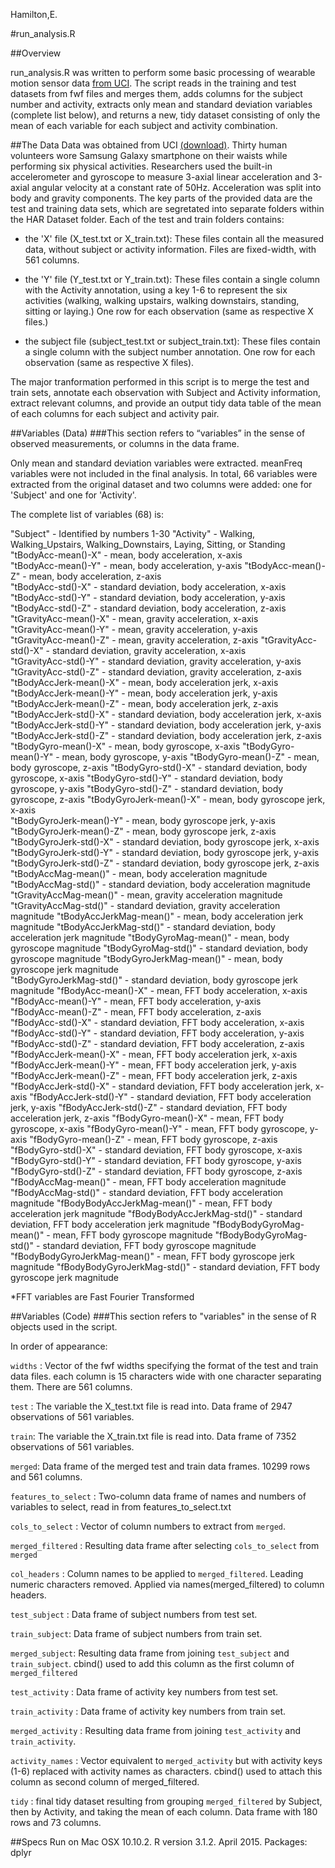 Hamilton,E.

#run_analysis.R

##Overview

run_analysis.R was written to perform some basic processing of wearable motion sensor data [from UCI](http://archive.ics.uci.edu/ml/datasets/Human+Activity+Recognition+Using+Smartphones). The script reads in the training and test datasets from fwf files and merges them, adds columns for the subject number and activity, extracts only mean and standard deviation variables (complete list below), and returns a new, tidy dataset consisting of only the mean of each variable for each subject and activity combination. 

##The Data
Data was obtained from UCI [(download)](https://d396qusza40orc.cloudfront.net/getdata%2Fprojectfiles%2FUCI%20HAR%20Dataset.zip). 
Thirty human volunteers wore Samsung Galaxy smartphone on their waists while performing six physical activities. 
Researchers used the built-in accelerometer and gyroscope to measure 3-axial linear acceleration 
and 3-axial angular velocity at a constant rate of 50Hz. Acceleration was split into body and gravity components.
The key parts of the provided data are the test and training data sets, which are segretated into separate folders 
within the HAR Dataset folder. Each of the test and train folders contains: 

* the 'X' file (X_test.txt or X_train.txt): These files contain all the measured data, without subject or activity information. Files are fixed-width, with 561 columns. 

* the 'Y' file (Y_test.txt or Y_train.txt): These files contain a single column with the Activity annotation, using a key 1-6 to represent the six activities (walking, walking upstairs, walking downstairs, standing, sitting or laying.) One row for each observation (same as respective X files.)

* the subject file (subject_test.txt or subject_train.txt): These files contain a single column with the subject number annotation. One row for each observation (same as respective X files).

The major tranformation performed in this script is to merge the test and train sets, annotate each observation with Subject and Activity information, extract relevant columns, and provide an output tidy data table of the mean of each columns for each subject and activity pair. 


##Variables (Data)
###This section refers to “variables” in the sense of observed measurements, or columns in the data frame.

Only mean and standard deviation variables were extracted. meanFreq variables were not
included in the final analysis. In total, 66 variables were extracted from the original 
dataset and two columns were added: one for 'Subject' and one for 'Activity'.

The complete list of variables (68) is:

"Subject" - Identified by numbers 1-30 
"Activity" - Walking, Walking_Upstairs, Walking_Downstairs, Laying, Sitting, or Standing 
"tBodyAcc-mean()-X" - mean, body acceleration, x-axis  
"tBodyAcc-mean()-Y" - mean, body acceleration, y-axis 
"tBodyAcc-mean()-Z" - mean, body acceleration, z-axis  
"tBodyAcc-std()-X" - standard deviation, body acceleration, x-axis 
"tBodyAcc-std()-Y"  - standard deviation, body acceleration, y-axis 
"tBodyAcc-std()-Z" - standard deviation, body acceleration, z-axis  
"tGravityAcc-mean()-X" - mean, gravity acceleration, x-axis  
"tGravityAcc-mean()-Y"  - mean, gravity acceleration, y-axis  
"tGravityAcc-mean()-Z" - mean, gravity acceleration, z-axis 
"tGravityAcc-std()-X" - standard deviation, gravity acceleration, x-axis   
"tGravityAcc-std()-Y" - standard deviation, gravity acceleration, y-axis   
"tGravityAcc-std()-Z" - standard deviation, gravity acceleration, z-axis  
"tBodyAccJerk-mean()-X" - mean, body acceleration jerk, x-axis   
"tBodyAccJerk-mean()-Y" - mean, body acceleration jerk, y-axis     
"tBodyAccJerk-mean()-Z" - mean, body acceleration jerk, z-axis 
"tBodyAccJerk-std()-X" - standard deviation, body acceleration jerk, x-axis  
"tBodyAccJerk-std()-Y" - standard deviation, body acceleration jerk, y-axis 
"tBodyAccJerk-std()-Z" - standard deviation, body acceleration jerk, z-axis 
"tBodyGyro-mean()-X" - mean, body gyroscope, x-axis 
"tBodyGyro-mean()-Y" - mean, body gyroscope, y-axis 
"tBodyGyro-mean()-Z" - mean, body gyroscope, z-axis 
"tBodyGyro-std()-X" - standard deviation, body gyroscope, x-axis 
"tBodyGyro-std()-Y" - standard deviation, body gyroscope, y-axis 
"tBodyGyro-std()-Z" - standard deviation, body gyroscope, z-axis 
"tBodyGyroJerk-mean()-X" - mean, body gyroscope jerk, x-axis  
"tBodyGyroJerk-mean()-Y" - mean, body gyroscope jerk, y-axis  
"tBodyGyroJerk-mean()-Z" - mean, body gyroscope jerk, z-axis 
"tBodyGyroJerk-std()-X" - standard deviation, body gyroscope jerk, x-axis    
"tBodyGyroJerk-std()-Y" - standard deviation, body gyroscope jerk, y-axis 
"tBodyGyroJerk-std()-Z" - standard deviation, body gyroscope jerk, z-axis  
"tBodyAccMag-mean()" - mean, body acceleration magnitude     
"tBodyAccMag-std()" - standard deviation, body acceleration magnitude  
"tGravityAccMag-mean()" - mean, gravity acceleration magnitude 
"tGravityAccMag-std()"  - standard deviation, gravity acceleration magnitude 
"tBodyAccJerkMag-mean()" - mean, body acceleration jerk magnitude 
"tBodyAccJerkMag-std()" - standard deviation, body acceleration jerk magnitude 
"tBodyGyroMag-mean()" - mean, body gyroscope magnitude 
"tBodyGyroMag-std()" - standard deviation, body gyroscope magnitude 
"tBodyGyroJerkMag-mean()" - mean, body gyroscope jerk magnitude  
"tBodyGyroJerkMag-std()" - standard deviation, body gyroscope jerk magnitude 
"fBodyAcc-mean()-X" - mean, FFT body acceleration, x-axis 
"fBodyAcc-mean()-Y" - mean, FFT body acceleration, y-axis  
"fBodyAcc-mean()-Z" - mean, FFT body acceleration, z-axis  
"fBodyAcc-std()-X" - standard deviation, FFT body acceleration, x-axis 
"fBodyAcc-std()-Y" - standard deviation, FFT body acceleration, y-axis 
"fBodyAcc-std()-Z" - standard deviation, FFT body acceleration, z-axis 
"fBodyAccJerk-mean()-X" - mean, FFT body acceleration jerk, x-axis 
"fBodyAccJerk-mean()-Y" - mean, FFT body acceleration jerk, y-axis 
"fBodyAccJerk-mean()-Z" - mean, FFT body acceleration jerk, z-axis 
"fBodyAccJerk-std()-X" - standard deviation, FFT body acceleration jerk, x-axis 
"fBodyAccJerk-std()-Y" - standard deviation, FFT body acceleration jerk, y-axis 
"fBodyAccJerk-std()-Z" - standard deviation, FFT body acceleration jerk, z-axis 
"fBodyGyro-mean()-X" - mean, FFT body gyroscope, x-axis 
"fBodyGyro-mean()-Y" - mean, FFT body gyroscope, y-axis 
"fBodyGyro-mean()-Z" - mean, FFT body gyroscope, z-axis 
"fBodyGyro-std()-X" - standard deviation, FFT body gyroscope, x-axis 
"fBodyGyro-std()-Y" - standard deviation, FFT body gyroscope, y-axis 
"fBodyGyro-std()-Z" - standard deviation, FFT body gyroscope, z-axis 
"fBodyAccMag-mean()" - mean, FFT body acceleration magnitude 
"fBodyAccMag-std()" - standard deviation, FFT body acceleration magnitude 
"fBodyBodyAccJerkMag-mean()" - mean, FFT body acceleration jerk magnitude 
"fBodyBodyAccJerkMag-std()" - standard deviation, FFT body acceleration jerk magnitude 
"fBodyBodyGyroMag-mean()" - mean, FFT body gyroscope magnitude 
"fBodyBodyGyroMag-std()" - standard deviation, FFT body gyroscope magnitude 
"fBodyBodyGyroJerkMag-mean()" - mean, FFT body gyroscope jerk magnitude 
"fBodyBodyGyroJerkMag-std()" - standard deviation, FFT body gyroscope jerk magnitude  


*FFT variables are Fast Fourier Transformed

##Variables (Code)
###This section refers to "variables" in the sense of R objects used in the script.

In order of appearance:

`widths` : Vector of the fwf widths specifying the format of the test and train data files. each column is 15 characters wide with one character separating them. There are 561 columns.

`test` : The variable the X_test.txt file is read into. Data frame of 2947 observations of 561 variables. 

`train`: The variable the X_train.txt file is read into. Data frame of 7352 observations of 561 variables. 

`merged`: Data frame of the merged test and train data frames. 10299 rows and 561 columns.

`features_to_select` : Two-column data frame of names and numbers of variables to select, read in from features_to_select.txt

`cols_to_select` : Vector of column numbers to extract from `merged`.

`merged_filtered` : Resulting data frame after selecting `cols_to_select` from `merged`

`col_headers` : Column names to be applied to `merged_filtered`. Leading numeric characters removed. Applied via names(merged_filtered) to column headers. 

`test_subject` : Data frame of subject numbers from test set. 

`train_subject`: Data frame of subject numbers from train set.

`merged_subject`: Resulting data frame from joining `test_subject` and `train_subject`. cbind() used to add this column as the first column of `merged_filtered`

`test_activity` : Data frame of activity key numbers from test set.

`train_activity` : Data frame of activity key numbers from train set.

`merged_activity` : Resulting data frame from joining `test_activity` and `train_activity`.

`activity_names` : Vector equivalent to `merged_activity` but with activity keys (1-6) replaced with activity names as characters. cbind() used to attach this column as second column of merged_filtered. 

`tidy` : final tidy dataset resulting from grouping `merged_filtered` by Subject, then by Activity, and taking the mean of each column. Data frame with 180 rows and 73 columns.  

##Specs
Run on Mac OSX 10.10.2.  R version 3.1.2.  April 2015. 
Packages: dplyr
